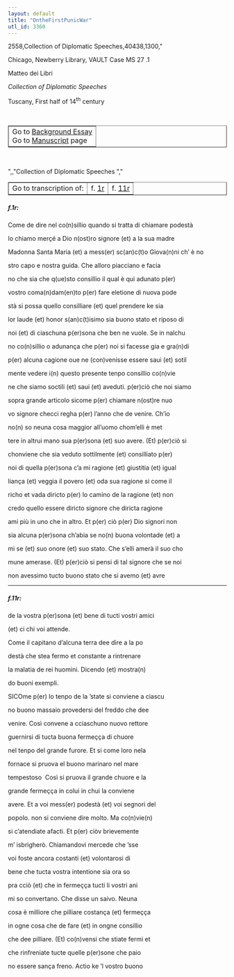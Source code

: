 ```yaml
---
layout: default
title: "OntheFirstPunicWar"
utl_id: 3360
---
```

2558,Collection of Diplomatic Speeches,40438,1300,"
<p>Chicago, Newberry Library, VAULT Case MS 27 .1</p>
<p style=""margin-left:.25in;"">Matteo dei Libri</p>
<p style=""margin-left:.25in;""><em>Collection of Diplomatic Speeches</em></p>
<p style=""margin-left:.25in;"">Tuscany, First half of 14<sup>th</sup> century</p>
<p style=""font-size: 0.1em;""> </p>
<table border=""0.5"" cellpadding=""1"" cellspacing=""1"" style=""width: 200px; background-color:#F8F8F8;""><tbody style=""border-color:#ccc""><tr style=""border-color:#ccc""><td>Go to <a href=""https://italian-paleography.library.utoronto.ca/content/about_IP_002"" style=""font-weight:300;"" target=""_blank"">Background Essay</a><br />
			Go to <a href=""https://italian-paleography.library.utoronto.ca/islandora/object/italianpaleography%3AIP_002"" style=""font-weight:300;"" target=""_blank"">Manuscript</a> page</td>
</tr></tbody></table><p> </p>
",,"Collection of Diplomatic Speeches
","
<table border=""0.5"" cellpadding=""1"" cellspacing=""1"" style=""width: 320px; margin-left: 0.25in;""><tbody><tr style=""border-color:#B3B6B7""><td style=""text-align:center"">Go to transcription of:</td>
<td style=""text-align:center"">f. <a href=""#1"">1r</a></td>
<td style=""text-align:center"">f. <a href=""#2"">11r</a></td>
</tr></tbody></table>
<h5 id=""1"" style=""color:#555;"">f.1r:</h5>
<p style=""color:red;"">Come de dire nel co(n)sillio quando si tratta di chiamare podestà</p>
<p>Io chiamo merçé a Dio n(ost)ro signore (et) a la sua madre</p>
<p>Madonna Santa Maria (et) a mess(er) sc(an)c(t)o Giova(n)ni ch’ è no</p>
<p>stro capo e nostra guida. Che alloro piacciano e facia</p>
<p>no che sia che q(ue)sto consillio il qual è qui adunato p(er)</p>
<p>vostro coma(n)dam(en)to p(er) fare eletione di nuova pode</p>
<p>stà si possa quello consilliare (et) quel prendere ke sia</p>
<p>lor laude (et) honor s(an)c(t)isimo sia buono stato et riposo di</p>
<p>noi (et) di ciaschuna p(er)sona che ben ne vuole. Se in nalchu</p>
<p>no co(n)sillio o adunança che p(er) noi si facesse gia e gra(n)di</p>
<p>p(er) alcuna cagione oue ne (con)venisse essere saui (et) sotil</p>
<p>mente vedere i(n) questo presente tenpo consillio co(n)vie</p>
<p>ne che siamo soctili (et) saui (et) aveduti. p(er)ciò che noi siamo</p>
<p>sopra grande articolo sicome p(er) chiamare n(ost)re nuo</p>
<p>vo signore checci regha p(er) l’anno che de venire. Ch’io</p>
<p>no(n) so neuna cosa maggior all’uomo chom’elli è met</p>
<p>tere in altrui mano sua p(er)sona (et) suo avere. (Et) p(er)ciò si</p>
<p>chonviene che sia veduto sottilmente (et) consilliato p(er)</p>
<p>noi di quella p(er)sona c’a mi ragione (et) giustitia (et) igual</p>
<p>liança (et) veggia il povero (et) oda sua ragione si come il</p>
<p>richo et vada diricto p(er) lo camino de la ragione (et) non</p>
<p>credo quello essere diricto signore che diricta ragione</p>
<p>ami più in uno che in altro. Et p(er) ciò p(er) Dio signori non</p>
<p>sia alcuna p(er)sona ch’abia se no(n) buona volontade (et) a</p>
<p>mi se (et) suo onore (et) suo stato. Che s’elli amerà il suo cho</p>
<p>mune amerase. (Et) p(er)ciò si pensi di tal signore che se noi</p>
<p>non avessimo tucto buono stato che si avemo (et) avre</p>

<hr /><h5 id=""2"" style=""color:#555;"">f.11r:</h5>
<p>de la vostra p(er)sona (et) bene di tucti vostri amici</p>
<p>(et) ci chi voi attende.</p>
<p style=""color:red;"">Come il capitano d’alcuna terra dee dire a la po</p>
<p style=""color:red;"">destà che stea fermo et constante a rintrenare</p>
<p style=""color:red;"">la malatia de rei huomini. Dicendo (et) mostra(n)</p>
<p style=""color:red;"">do buoni exempli.</p>
<p>SICOme p(er) lo tenpo de la ’state si conviene a ciascu</p>
<p>no buono massaio provedersi del freddo che dee</p>
<p>venire. Così convene a cciaschuno nuovo rettore</p>
<p>guernirsi di tucta buona fermeçça di chuore</p>
<p>nel tenpo del grande furore. Et si come loro nela</p>
<p>fornace si pruova el buono marinaro nel mare</p>
<p>tempestoso  Così si pruova il grande chuore e la</p>
<p>grande fermeçça in colui in chui la conviene</p>
<p>avere. Et a voi mess(er) podestà (et) voi segnori del</p>
<p>popolo. non si conviene dire molto. Ma co(n)vie(n)</p>
<p>si c’atendiate afacti. Et p(er) ciòv brievemente</p>
<p>m’ isbrigherò. Chiamandovi mercede che ’sse</p>
<p>voi foste ancora costanti (et) volontarosi di</p>
<p>bene che tucta vostra intentione sia ora so</p>
<p>pra cciò (et) che in fermeçça tucti li vostri ani</p>
<p>mi so convertano. Che disse un saivo. Neuna</p>
<p>cosa è milliore che pilliare costança (et) fermeçça</p>
<p>in ogne cosa che de fare (et) in ongne consillio</p>
<p>che dee pilliare. (Et) co(n)vensi che stiate fermi et</p>
<p>che rinfreniate tucte quelle p(er)sone che paio</p>
<p>no essere sança freno. Actio ke ’l vostro buono</p>
